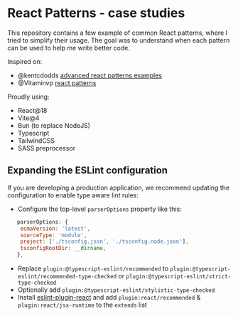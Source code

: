 # React Patterns - case studies

This repository contains a few example of common React patterns, where I tried to simplify their usage. The goal was to understand when each pattern can be used to help me write better code.

Inspired on:
- @kentcdodds [advanced react patterns examples](https://github.com/kentcdodds/advanced-react-patterns-v2/tree/main)
- @Vitaminvp [react patterns](https://github.com/Vitaminvp/react-patterns/tree/68bca6c7fe5c9c0c63d740ed2ae5b67dae315eef)

Proudly using:
- React@18
- Vite@4
- Bun (to replace NodeJS)
- Typescript
- TailwindCSS
- SASS preprocessor

## Expanding the ESLint configuration

If you are developing a production application, we recommend updating the configuration to enable type aware lint rules:

- Configure the top-level `parserOptions` property like this:

```js
   parserOptions: {
    ecmaVersion: 'latest',
    sourceType: 'module',
    project: ['./tsconfig.json', './tsconfig.node.json'],
    tsconfigRootDir: __dirname,
   },
```

- Replace `plugin:@typescript-eslint/recommended` to `plugin:@typescript-eslint/recommended-type-checked` or `plugin:@typescript-eslint/strict-type-checked`
- Optionally add `plugin:@typescript-eslint/stylistic-type-checked`
- Install [eslint-plugin-react](https://github.com/jsx-eslint/eslint-plugin-react) and add `plugin:react/recommended` & `plugin:react/jsx-runtime` to the `extends` list
